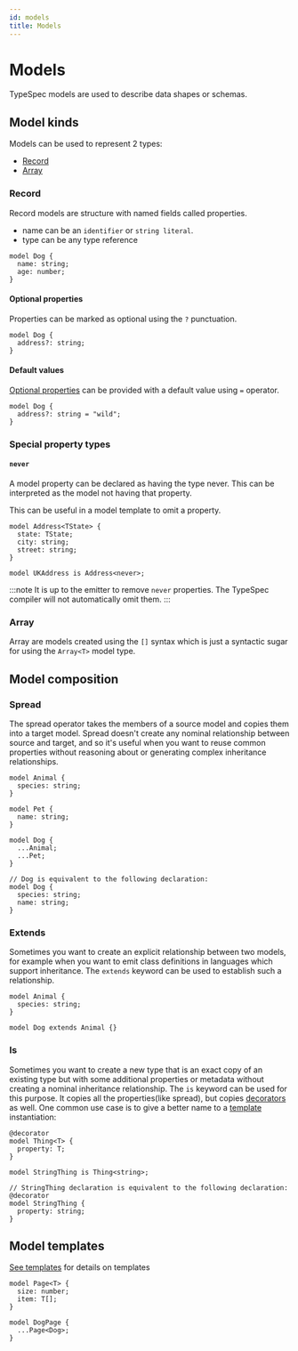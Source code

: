 ```yaml
---
id: models
title: Models
---
```


# Models

TypeSpec models are used to describe data shapes or schemas.

## Model kinds

Models can be used to represent 2 types:

- [Record](#record)
- [Array](#array)

### Record

Record models are structure with named fields called properties.

- name can be an `identifier` or `string literal`.
- type can be any type reference

```typespec
model Dog {
  name: string;
  age: number;
}
```

#### Optional properties

Properties can be marked as optional using the `?` punctuation.

```typespec
model Dog {
  address?: string;
}
```

#### Default values

[Optional properties](#optional-properties) can be provided with a default value using `=` operator.

```typespec
model Dog {
  address?: string = "wild";
}
```

### Special property types

#### `never`

A model property can be declared as having the type never. This can be interpreted as the model not having that property.

This can be useful in a model template to omit a property.

```typespec
model Address<TState> {
  state: TState;
  city: string;
  street: string;
}

model UKAddress is Address<never>;
```

:::note
It is up to the emitter to remove `never` properties. The TypeSpec compiler will not automatically omit them.
:::

### Array

Array are models created using the `[]` syntax which is just a syntactic sugar for using the `Array<T>` model type.

## Model composition

### Spread

The spread operator takes the members of a source model and copies them into a target model. Spread doesn't create any nominal relationship between source and target, and so it's useful when you want to reuse common properties without reasoning about or generating complex inheritance relationships.

```typespec
model Animal {
  species: string;
}

model Pet {
  name: string;
}

model Dog {
  ...Animal;
  ...Pet;
}

// Dog is equivalent to the following declaration:
model Dog {
  species: string;
  name: string;
}
```

### Extends

Sometimes you want to create an explicit relationship between two models, for example when you want to emit class definitions in languages which support inheritance. The `extends` keyword can be used to establish such a relationship.

```typespec
model Animal {
  species: string;
}

model Dog extends Animal {}
```

### Is

Sometimes you want to create a new type that is an exact copy of an existing type but with some additional properties or metadata without creating a nominal inheritance relationship. The `is` keyword can be used for this purpose. It copies all the properties(like spread), but copies [decorators](./decorators.md) as well. One common use case is to give a better name to a [template](#Templates) instantiation:

```typespec
@decorator
model Thing<T> {
  property: T;
}

model StringThing is Thing<string>;

// StringThing declaration is equivalent to the following declaration:
@decorator
model StringThing {
  property: string;
}
```

## Model templates

[See templates](./templates.md) for details on templates

```typespec
model Page<T> {
  size: number;
  item: T[];
}

model DogPage {
  ...Page<Dog>;
}
```
